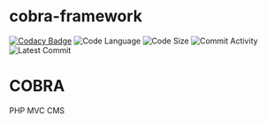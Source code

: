 # cobra-framework

[![Codacy Badge](https://api.codacy.com/project/badge/Grade/d022f2b60fbd4d07825398c3b92c73be)](https://app.codacy.com/app/webmaster_11/cobra-framework?utm_source=github.com&utm_medium=referral&utm_content=phpfyi/cobra-framework&utm_campaign=Badge_Grade_Dashboard)
![Code Language](https://img.shields.io/github/languages/top/phpfyi/cobra-framework)
![Code Size](https://img.shields.io/github/languages/code-size/phpfyi/cobra-framework)
![Commit Activity](https://img.shields.io/github/commit-activity/m/phpfyi/cobra-framework)
![Latest Commit](https://img.shields.io/github/last-commit/phpfyi/cobra-framework)

# COBRA

PHP MVC CMS
